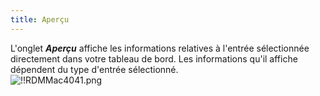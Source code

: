```yaml
---
title: Aperçu
---
```

L'onglet ***Aperçu*** affiche les informations relatives à l'entrée sélectionnée directement dans votre tableau de bord. Les informations qu'il affiche dépendent du type d'entrée sélectionné.  
![!!RDMMac4041.png](https://webdevolutions.azureedge.net/docs/fr/rdm/mac/RdmMac4041.png) 

